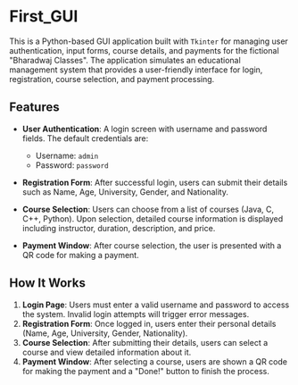 # First_GUI
This is a Python-based GUI application built with `Tkinter` for managing user authentication, input forms, course details, and payments for the fictional "Bharadwaj Classes". The application simulates an educational management system that provides a user-friendly interface for login, registration, course selection, and payment processing.

## Features

- **User Authentication**: A login screen with username and password fields. The default credentials are:
  - Username: `admin`
  - Password: `password`
  
- **Registration Form**: After successful login, users can submit their details such as Name, Age, University, Gender, and Nationality.

- **Course Selection**: Users can choose from a list of courses (Java, C, C++, Python). Upon selection, detailed course information is displayed including instructor, duration, description, and price.

- **Payment Window**: After course selection, the user is presented with a QR code for making a payment.

## How It Works

1. **Login Page**: Users must enter a valid username and password to access the system. Invalid login attempts will trigger error messages.
2. **Registration Form**: Once logged in, users enter their personal details (Name, Age, University, Gender, Nationality).
3. **Course Selection**: After submitting their details, users can select a course and view detailed information about it.
4. **Payment Window**: After selecting a course, users are shown a QR code for making the payment and a "Done!" button to finish the process.
